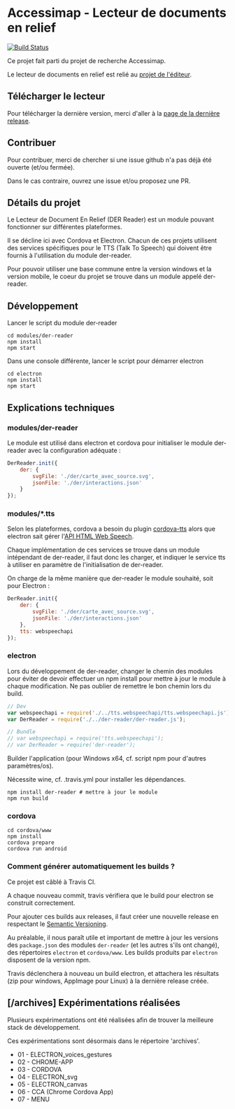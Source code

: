 # Accessimap - Lecteur de documents en relief

[![Build Status](https://travis-ci.org/makinacorpus/accessimap-lecteur-der.svg?branch=master)](https://travis-ci.org/makinacorpus/accessimap-lecteur-der)

Ce projet fait parti du projet de recherche Accessimap.

Le lecteur de documents en relief est relié au [projet de l'éditeur](https://github.com/makinacorpus/accessimap-editeur-der).

## Télécharger le lecteur

Pour télécharger la dernière version, merci d'aller à la [page de la dernière release](https://github.com/makinacorpus/accessimap-lecteur-der/releases/latest).

## Contribuer

Pour contribuer, merci de chercher si une issue github n'a pas déjà été ouverte (et/ou fermée).

Dans le cas contraire, ouvrez une issue et/ou proposez une PR.


## Détails du projet

Le Lecteur de Document En Relief (DER Reader) est un module pouvant fonctionner sur différentes plateformes.

Il se décline ici avec Cordova et Electron.
Chacun de ces projets utilisent des services spécifiques pour le TTS (Talk To Speech) qui doivent être fournis à l'utilisation du module der-reader.


Pour pouvoir utiliser une base commune entre la version windows et la version mobile, le coeur du projet se trouve dans un module appelé der-reader.

## Développement

Lancer le script du module der-reader

```
cd modules/der-reader
npm install
npm start
```

Dans une console différente, lancer le script pour démarrer electron

```
cd electron
npm install
npm start
```

## Explications techniques

### modules/der-reader

Le module est utilisé dans electron et cordova pour initialiser le module der-reader avec la configuration adéquate :

```jsx
DerReader.init({
    der: {
        svgFile: './der/carte_avec_source.svg',
        jsonFile: './der/interactions.json'
    }
});

```


### modules/*.tts

Selon les plateformes, cordova a besoin du plugin [cordova-tts](https://github.com/vilic/cordova-plugin-tts) alors que electron sait gérer l'[API HTML Web Speech](https://developer.mozilla.org/en-US/docs/Web/API/Web_Speech_API).

Chaque implémentation de ces services se trouve dans un module intépendant de der-reader, il faut donc les charger, et indiquer le service tts à utiliser en paramètre de l'initialisation de der-reader.

On charge de la même manière que der-reader le module souhaité, soit pour Electron :


```jsx
DerReader.init({
    der: {
        svgFile: './der/carte_avec_source.svg',
        jsonFile: './der/interactions.json'
    },
    tts: webspeechapi
});
```


### electron

Lors du développement de der-reader, changer le chemin des modules pour éviter de devoir effectuer un npm install pour mettre à jour le module à chaque modification.
Ne pas oublier de remettre le bon chemin lors du build.

```js
// Dev
var webspeechapi = require('./../tts.webspeechapi/tts.webspeechapi.js');
var DerReader = require('./../der-reader/der-reader.js');

// Bundle
// var webspeechapi = require('tts.webspeechapi');
// var DerReader = require('der-reader');
```


Builder l'application (pour Windows x64, cf. script npm pour d'autres paramètres/os). 

Nécessite wine, cf. .travis.yml pour installer les dépendances.

```
npm install der-reader # mettre à jour le module
npm run build
```


### cordova

```
cd cordova/www
npm install
cordova prepare
cordova run android
```

### Comment générer automatiquement les builds ?

Ce projet est câblé à Travis CI.

A chaque nouveau commit, travis vérifiera que le build pour electron se construit correctement.

Pour ajouter ces builds aux releases, il faut créer une nouvelle release en respectant le [Semantic Versioning](http://semver.org/).

Au préalable, il nous paraît utile et important de mettre à jour les versions
des `package.json` des modules `der-reader` (et les autres s'ils ont changé),
des répertoires `electron` et `cordova/www`.
Les builds produits par `electron` disposent de la version npm.

Travis déclenchera à nouveau un build electron, et attachera les résultats (zip pour windows, AppImage pour Linux) à la dernière release créée.


## [/archives] Expérimentations réalisées

Plusieurs expérimentations ont été réalisées afin de trouver la meilleure
stack de développement.

Ces expérimentations sont désormais dans le répertoire 'archives'.

* 01 - ELECTRON_voices_gestures
* 02 - CHROME-APP
* 03 - CORDOVA
* 04 - ELECTRON_svg
* 05 - ELECTRON_canvas
* 06 - CCA (Chrome Cordova App)
* 07 - MENU
